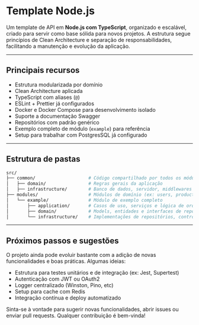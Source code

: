 # Template Node.js

Um template de API em **Node.js com TypeScript**, organizado e escalável, criado para servir como base sólida para novos projetos. A estrutura segue princípios de Clean Architecture e separação de responsabilidades, facilitando a manutenção e evolução da aplicação.

---

## Principais recursos

- Estrutura modularizada por domínio
- Clean Architecture aplicada
- TypeScript com aliases (`@`)
- ESLint + Prettier já configurados
- Docker e Docker Compose para desenvolvimento isolado
- Suporte a documentação Swagger
- Repositórios com padrão genérico 
- Exemplo completo de módulo (`example`) para referência
- Setup para trabalhar com PostgresSQL já configurado

---

## Estrutura de pastas

```bash
src/
├── common/                    # Código compartilhado por todos os módulos
│   ├── domain/                # Regras gerais da aplicação
│   ├── infrastructure/        # Banco de dados, servidor, middlewares
├── modules/                   # Módulos de domínio (ex: users, products, etc.)
│   └── example/               # Módulo de exemplo completo
│       ├── application/       # Casos de uso, serviços e lógica de orquestração
│       ├── domain/            # Models, entidades e interfaces de repositório
│       └── infrastructure/    # Implementações de repositórios, controllers, etc.
```

---

## Próximos passos e sugestões

O projeto ainda pode evoluir bastante com a adição de novas funcionalidades e boas práticas. Algumas ideias:

- Estrutura para testes unitários e de integração (ex: Jest, Supertest)
- Autenticação com JWT ou OAuth2
- Logger centralizado (Winston, Pino, etc)
- Setup para cache com Redis
- Integração contínua e deploy automatizado

Sinta-se à vontade para sugerir novas funcionalidades, abrir issues ou enviar pull requests. Qualquer contribuição é bem-vinda!
